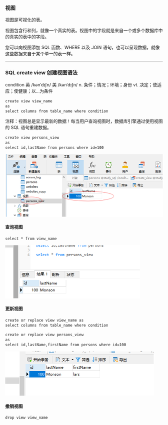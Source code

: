 ### 视图

视图是可视化的表。

视图包含行和列，就像一个真实的表。视图中的字段就是来自一个或多个数据库中的真实的表中的字段。

您可以向视图添加 SQL 函数、WHERE 以及 JOIN 语句，也可以呈现数据，就像这些数据来自于某个单一的表一样。

---
### SQL create view 创建视图语法

condition 英 /kənˈdɪʃn/  美 /kənˈdɪʃn/ n. 条件；情况；环境；身份 vt. 决定；使适应；使健康；以…为条件

```
create view view_name 
as
select columns from table_name where condition
```
注释：视图总是显示最新的数据！每当用户查询视图时，数据库引擎通过使用视图的 SQL 语句重建数据。

```
create view persons_view 
as
select id,lastName from persons where id=100
```
<img src='./img/create_view.png' />

#### 查询视图
```
select * from view_name
```
<img src='./img/create_view_select.png' />

#### 更新视图
```
create or replace view view_name as
select columns from table_name where condition
```

```
create or replace view persons_view 
as
select id,lastName,firstName from persons where id=100
```
<img src='./img/create_view_replace.png' />

#### 撤销视图
```
drop view view_name
```
